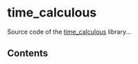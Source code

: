 # time_calculous

Source code of the [time_calculous](https://github.com/Vicken-Ghoubiguian/time_calculous) library...

## Contents

